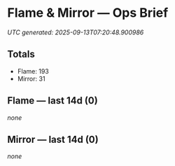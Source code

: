 # Flame & Mirror — Ops Brief
_UTC generated: 2025-09-13T07:20:48.900986_

## Totals
- Flame:  193
- Mirror: 31

## Flame — last 14d (0)
_none_

## Mirror — last 14d (0)
_none_